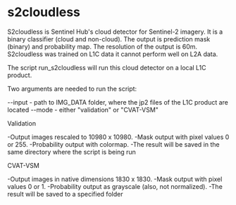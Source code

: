 # s2cloudless

S2cloudless is Sentinel Hub's cloud detector for Sentinel-2 imagery. It is a binary classifier (cloud and non-cloud). The output is prediction mask (binary) and probability map. The resolution of the output is 60m. S2cloudless was trained on L1C data it cannot perform well on L2A data.

The script run_s2cloudless will run this cloud detector on a local L1C product.

Two arguments are needed to run the script:

--input - path to IMG_DATA folder, where the jp2 files of the L1C product are located
--mode - either "validation" or "CVAT-VSM"

Validation

-Output images rescaled to 10980 x 10980.
-Mask output with pixel values 0 or 255.
-Probability output with colormap.
-The result will be saved in the same directory where the script is being run

CVAT-VSM

-Output images in native dimensions 1830 x 1830.
-Mask output with pixel values 0 or 1.
-Probability output as grayscale (also, not normalized).
-The result will be saved to a specified folder
